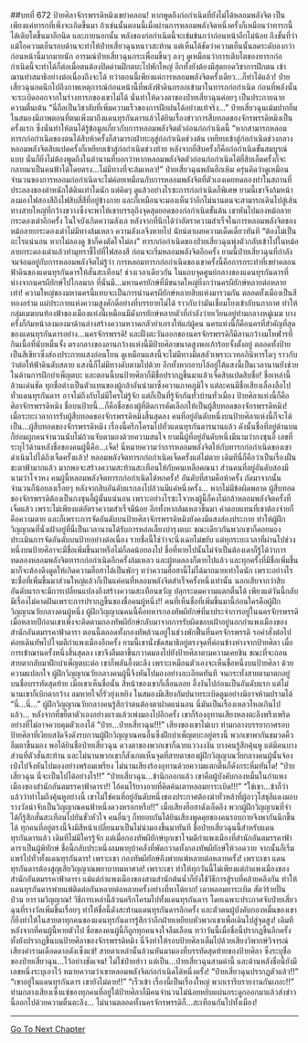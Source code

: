 ##บทที่ 672 ป้ายศิลาจักรพรรดิหมิงเขย่าคลอน!
หากพูดถึงก่อกำเนิดที่ยังไม่ได้หลอมพลังจิต เป็นเพียงแค่ทารกที่เพิ่งจะเกิดขึ้นมา ถ้าเช่นนั้นตอนนี้เมื่อผ่านการหลอมพลังจิตหนึ่งครั้งก็เหมือนว่าทารกนี้ได้เติบโตขึ้นมาอีกนิด
และภายนอกนั้น พลังของก่อกำเนิดนี้จะเข้มข้นกว่าก่อนหน้าอีกไม่น้อย ถึงขั้นที่ว่าแม้ไอความเย็นรอบด้านจะทำให้ป๋ายเสี่ยวฉุนหนาวสะท้าน แต่เห็นได้ชัดว่าความเย็นนั้นลดระดับลงกว่าก่อนหน้านี้มากมายนัก
อารมณ์ป๋ายเสี่ยวฉุนกระเพื่อมขึ้นๆ ลงๆ ดูเหมือนว่าการเติบโตของทารกก่อกำเนิดนี้จะทำได้ก็ต่อเมื่อตนต้องปิดด่านฝึกตบะไปพักใหญ่ อีกทั้งยังต้องมีสุดยอดวิชาการฝึกตน เข้าฌานทำสมาธิอย่างต่อเนื่องถึงจะได้
ทว่าตอนนี้เพียงแค่การหลอมพลังจิตครั้งเดียว...ก็ทำได้แล้ว!
ป๋ายเสี่ยวฉุนอดนึกไปถึงภาพเหตุการณ์ก่อนหน้านี้ที่พลังฟ้าดินกรอกเข้ามาในทารกก่อกำเนิด ก่อนที่พลังนั้นจะระเบิดออกจากในร่างทารกของเขาไม่ได้ นั่นทำให้ดวงตาของป๋ายเสี่ยวฉุนค่อยๆ เป็นประกายฉายความตื่นเต้น
“นี่ถือเป็นวิชาลับที่เพิ่มความเร็วของการฝึกฝนได้อย่างแท้จริง...” ป๋ายเสี่ยวฉุนเม้มปากยิ้ม ในสมองมีภาพตอนที่ตนเพิ่งมาถึงแดนทุรกันดารแล้วได้ยินเรื่องข่าวการสืบทอดของจักรพรรดิหมิงเป็นครั้งแรก ซึ่งนั่นทำให้ตนได้รู้ข้อมูลเกี่ยวกับการหลอมพลังจิตตัวอ่อนก่อกำเนิดนี้
“หากสามารถหลอมทารกก่อกำเนิดของตนได้สิบห้าครั้งก็สามารถฝ่าทะลุสู่ก่อกำเนิดช่วงต้น เหยียบเข้าสู่ก่อกำเนิดช่วงกลาง หลอมพลังจิตสิบแปดครั้งก็เหยียบเข้าสู่ก่อกำเนิดช่วงท้าย หลังจากยี่สิบครั้งก็คือก่อกำเนิดขั้นสมบูรณ์แบบ นั่นก็ยิ่งไม่ต้องพูดถึงในตำนานที่บอกว่าหากหลอมพลังจิตตัวอ่อนก่อกำเนิดได้ยี่สิบเอ็ดครั้งก็จะกลายมาเป็นคนฟ้าได้โดยตรง...ไม่มีทางที่จะล้มเหลว!”
ป๋ายเสี่ยวฉุนพลันฮึกเหิม ครุ่นคิดว่าดูเหมือนจำนวนของการหลอมก่อกำเนิดจะไม่ค่อยเหมือนกับการหลอมพลังจิตที่ตัวเองเคยทดลองทำในสถานที่ประลองของตำหนักใต้ดินเท่าใดนัก แต่คิดๆ ดูแล้วอย่างไรซะการก่อกำเนิดก็พิเศษ ยามนี้เขาจึงก้มหน้าลงมองไฟสองสีถึงไฟสิบสี่สีที่อยู่ข้างกาย และก็เหมือนจะมองเห็นว่าอีกไม่นานตนจะสามารถเดินไปสู่เส้นทางสายใหญ่ที่กว้างขวางซึ่งจะพาให้เขาบรรลุถึงจุดสุดยอดของก่อกำเนิดขั้นต้น
เขาหันไปมองหม้อลายกระดองเต่าอีกครั้ง ในใจบังเกิดความลังเล หลังจากที่นึกได้ว่าอัตราความสำเร็จในการหลอมพลังจิตของหม้อลายกระดองเต่าไม่มีทางล้มเหลว ความลังเลจึงหายไป นัยน์ตาเผยความเด็ดเดี่ยวทันที
“ต้องไม่เป็นอะไรแน่นอน หากไม่ลองดู ข้าก็คงตัดใจไม่ลง” ทารกก่อกำเนิดของป๋ายเสี่ยวฉุนพุ่งตัวกลับเข้าไปในหม้อลายกระดองเต่าแล้วทำมุทราชี้ไปที่ไฟสองสี ก่อนจะเริ่มหลอมพลังจิตอีกครั้ง
ยามนี้ป๋ายเสี่ยวฉุนที่กำลังจมจ่อมอยู่กับการหลอมพลังจิตไม่รู้ว่า การหลอมทารกก่อกำเนิดของเขาครั้งนี้คือการกระทำที่เขย่าคลอนฟ้าดินของแดนทุรกันดารให้สั่นสะเทือน!
ช่วงเวลาเดียวกัน ในแถบจุดศูนย์กลางของแดนทุรกันดารที่ห่างจากนครผียักษ์ไปไกลมาก ที่นั่นมี...มหานครยักษ์ที่มีขนาดใหญ่ยิ่งกว่านครผียักษ์หลายต่อหลายเท่า!
ความใหญ่ของมหานครนี้แทบจะเป็นการนำนครผียักษ์หลายสิบแห่งมารวมกัน ตลอดทั้งเมืองเป็นสีทองอร่าม แผ่ประกายแห่งความสูงศักดิ์อย่างที่บรรยายไม่ได้ ราวกับว่ามันเชื่อมโยงเข้ากับนภากาศ ทำให้กลุ่มเมฆบนท้องฟ้าของเมืองแห่งนี้เหมือนมีมังกรยักษ์หลายตัวที่กำลังว่ายเวียนอยู่ท่ามกลางหมู่เมฆ บางครั้งก็ก้มหน้าลงมองมาด้านล่างสร้างความหวาดกลัวยำเกรงให้แก่ผู้คน
นครแห่งนี้ก็คือนครที่สำคัญที่สุดของแดนทุรกันดารอย่าง...นครจักรพรรดิ!
และฝั่งตะวันออกของนครจักรพรรดิก็มีลานกว้างมโหฬารที่กินเนื้อที่นับหมื่นจั้ง ตรงกลางของลานกว้างแห่งนี้มีป้ายศิลาขนาดสูงพอเก้าร้อยจั้งตั้งอยู่ ตลอดทั้งป้ายเป็นสีเขียวซึ่งส่องประกายแสงอ่อนโยน
ดูเหมือนแสงนี้จะไม่มีทางมืดสลัวเพราะเวทอภินิหารใดๆ ราวกับว่าต่อให้ฟ้าดินดับสลาย แสงนี้ก็ไม่มีทางดับตามไปด้วย อีกทั้งหากอาบไล้อยู่ใต้แสงนี้เป็นเวลานานยังช่วยในด้านการฝึกบำเพ็ญตบะ และตอนนี้บนป้ายศิลาก็มีชื่อปรากฏขึ้นมาแล้วเจ็ดสิบแปดสิบชื่อ!
ชื่อเหล่านี้ล้วนเด่นชัด ทุกชื่อต่างเป็นตัวแทนของผู้กล้าอันนำมาซึ่งความภาคภูมิใจ แต่ละคนมีชื่อเสียงเลื่องลือไปทั่วแดนทุรกันดาร อาจไม่ถึงกับไม่มีใครไม่รู้จัก แต่ก็เป็นที่รู้จักกันทั่วบ้านทั่วเมือง
ป้ายศิลาแห่งนี้ก็คือศิลาจักรพรรดิหมิง ชื่อบนป้ายนี้...ก็คือชื่อของผู้ที่ติดการคัดเลือกให้เป็นผู้สืบทอดของจักรพรรดิหมิง!
เมื่อระยะเวลาการรับผู้สืบทอดของจักรพรรดิหมิงสิ้นสุดลง คนที่อยู่อันดับหนึ่งบนป้ายศิลาแห่งนี้ก็จะได้เป็น...ผู้สืบทอดของจักรพรรดิหมิง เรื่องนี้ครึกโครมไปทั่วแดนทุรกันดารนานแล้ว ดังนั้นชื่อที่อยู่ด้านบนก็ย่อมถูกคนจำนวนนับไม่ถ้วนจับตามองด้วยความสนใจ
ยามนี้ผู้ที่อยู่อันดับหนึ่งมีนามว่ากงซุนอี้ เลขที่ระบุไว้ด้านหลังชื่อของคนผู้นี้คือ...เจ็ด!
นี่หมายความว่าการหลอมพลังจิตให้กับทารกก่อกำเนิดของเขาดำเนินไปได้ถึงเจ็ดครั้งแล้ว!
หลอมพลังจิตทารกก่อกำเนิดเจ็ดครั้งแต่ไม่ตาย เดิมทีนี่ก็คือว่าเป็นเรื่องฝืนชะตาฟ้ามากแล้ว มากพอจะสร้างความสะท้านสะเทือนให้กับคนเหลือคณนา ส่วนคนที่อยู่อันดับสองมีนามว่าโจวหง คนผู้นี้หลอมพลังจิตทารกก่อกำเนิดได้หกครั้ง!
อันดับที่สามคือห้าครั้ง ถัดมาจากนั้นจำนวนก็น้อยลงเรื่อยๆ หลังจากสิบอันดับแรกลงไปล้วนมีแค่หนึ่งครั้ง...
หากไม่มีข้อผิดพลาด ผู้สืบทอดของจักรพรรดิต้องเป็นกงซุนอี้ผู้นั้นแน่นอน เพราะอย่างไรซะโจวหงผู้นี้ก็คงไม่กล้าหลอมพลังจิตครั้งที่เจ็ดแล้ว เพราะไม่เพียงแต่อัตราความสำเร็จมีน้อย อีกทั้งหากล้มเหลวขึ้นมา ค่าตอบแทนที่เขาต้องจ่ายก็คือความตาย
และก็เพราะการจัดอันดับบนป้ายศิลาจักรพรรดิหมิงยังคงมีแสงส่องประกาย ทำให้ผู้ฝึกวิญญาณที่นั่งเฝ้าอยู่ที่นี่เป็นเวลานานได้รับการหล่อเลี้ยงบำรุงตบะ ขณะเดียวกันพวกเขาก็คอยมองประเมินการจัดอันดับบนป้ายอย่างต่อเนื่อง
รายชื่อนี้ใช่ว่าจะนิ่งเฉยไม่ขยับ แต่ทุกระยะเวลาที่ผ่านไปช่วงหนึ่งบนป้ายศิลาจะมีชื่อเพิ่มขึ้นมาหรือไม่ก็ลดน้อยลงไป ชื่อที่หายไปนั้นไม่จำเป็นต้องเดาก็รู้ได้ว่าการทดลองหลอมพลังจิตทารกก่อกำเนิดอีกครั้งล้มเหลว และผู้ทดลองก็ตายไปแล้ว และทุกครั้งที่มีชื่อเพิ่มขึ้นมาก็จะต้องดึงดูดให้เกิดความฮือฮาได้เป็นพักๆ
ทว่าความฮือฮานี้ไม่ได้มากมายเท่าใดนัก เพราะอย่างไรซะชื่อที่เพิ่มขึ้นมาส่วนใหญ่แล้วก็เป็นแค่คนที่หลอมพลังจิตสำเร็จครั้งหนึ่งเท่านั้น นอกเสียจากว่าสิบอันดับแรกจะมีการเปลี่ยนแปลงถึงสร้างความสะเทือนขวัญ ปลุกระดมความแตกตื่นได้
เพียงแต่วันนี้กลับมีเรื่องไม่คาดฝันเพราะการปรากฏขึ้นของชื่อคนผู้หนึ่ง!!
คนที่เห็นชื่อที่เพิ่มขึ้นมานี้ก่อนใครคือผู้ฝึกวิญญาณวัยกลางคนผู้หนึ่ง ผู้ฝึกวิญญาณคนนี้คือทหารกองทัพผียักษ์ที่มาประจำการอยู่ในนครจักรพรรดิ เมื่อหลายปีก่อนเขาเพิ่งจะติดตามกองทัพผียักษ์กลับมาจากการรับผิดชอบเฝ้าอยู่นอกกำแพงเมืองของสำนักอันตมรรคาฟ้าดารา
ตอนนี้ตลอดทั้งกองทัพล้วนอยู่ในช่วงพักฟื้นที่นครจักรพรรดิ รอคำสั่งต่อไปค่อยเดินทัพไปโจมตีกำแพงเมืองอีกครั้ง
ยามนี้เขานั่งขัดสมาธิอยู่ตรงจุดที่ค่อนข้างห่างจากป้ายศิลา เมื่อการเข้าฌานครั้งหนึ่งสิ้นสุดลง เขาจึงลืมตาขึ้นกวาดมองไปยังป้ายศิลาตามความเคยชิน ขณะที่จะถอนสายตากลับมาฝึกบำเพ็ญตบะต่อ เขาก็พลันอึ้งตะลึง เพราะเหมือนตัวเองจะเห็นชื่อหนึ่งบนป้ายศิลา
ด้วยความแปลกใจ ผู้ฝึกวิญญาณวัยกลางคนผู้นี้จึงหันไปมองอย่างละเอียดทันที จนกระทั่งสายตามาตกอยู่บนชื่อบรรทัดสุดท้าย เมื่อเขาเห็นชื่อนั้น สีหน้าของเขาก็เลื่อนลอย อึ้งงันไปก่อนเป็นอันดับแรก แต่ไม่นานเขาก็เบิกตากว้าง ลมหายใจถี่รัวยุ่งเหยิง ในสมองมีเสียงกัมปนาทระเบิดตูมอย่างมิอาจห้ามปรามได้
“นี่...นี่...” ผู้ฝึกวิญญาณวัยกลางคนรู้สึกว่าตนต้องตาฝาดแน่นอน นี่มันเป็นเรื่องเหลวไหลเกินไปแล้ว... หลังจากที่ขยี้ตาตัวเองอย่างแรงแล้วเพ่งมองไปอีกครั้ง เขาก็ร้องอุทานเสียงหลงตะลึงพรึงเพริดอย่างที่ไม่อาจควบคุมตัวเองได้
“ป๋าย...ป๋ายเสี่ยวฉุน!!!”
เสียงของเขาไม่เบา ท่ามกลางบรรยากาศรอบป้ายศิลาที่เงียบสงัดจึงดังรบกวนผู้ฝึกวิญญาณคนอื่นซึ่งฝึกบำเพ็ญตบะอยู่ตรงนี้ พวกเขาพากันขมวดคิ้วลืมตาขึ้นมอง พอได้ยินชื่อป๋ายเสี่ยวฉุน ดวงตาของพวกเขาก็ฉายแววงงงัน บางคนรู้สึกคุ้นหู แต่มีคนบางส่วนที่ตัวสั่นสะท้าน และไม่นานพวกเขาก็สังเกตเห็นจุดที่สายตาของผู้ฝึกวิญญาณวัยกลางคนผู้นั้นจ้องเป๋งไปจึงหันไปมองอย่างพร้อมเพรียง ไม่นานเสียงร้องอุทานด้วยความแตกตื่นก็ดังกระหึ่มทันใด!
“ป๋ายเสี่ยวฉุน นี่จะเป็นไปได้อย่างไร!!”
“ป๋ายเสี่ยวฉุน...ข้านึกออกแล้ว เขาคือผู้บังคับกองหมื่นในกำแพงเมืองของสำนักอันตมรรคาฟ้าดารา!! ไอ้คนไร้ยางอายที่คิดค้นเตาหลอมยาระเบิด!!!”
“ใช่เขา...ข้าก็ว่าแล้วว่าทำไมถึงคุ้นหูอย่างนี้ เขาไม่ใช่คนที่อยู่อันดับหนึ่งของประกาศต้องฆ่าทั่วหล้าที่ผู้อาวุโสธุลีแดงมอบรางวัลนำจับเป็นวิญญาณคนฟ้าหนึ่งดวงหรอกหรือ!!”
เมื่อเสียงฮือฮาดังเอ็ดอึง พวกผู้ฝึกวิญญาณที่จำได้ก็รู้สึกสั่นสะเทือนไปยันขั้วหัวใจ คนอื่นๆ ก็ทยอยกันได้ยินเสียงพูดคุยของคนรอบกายจึงพากันนึกขึ้นได้ ทุกคนที่อยู่ตรงนี้จึงมีสีหน้าเปลี่ยนมาเป็นไม่น่ามองขึ้นมาทันที
ชื่อป๋ายเสี่ยวฉุนนี้สำหรับแดนทุรกันดารแล้ว เดิมทีไม่มีใครรู้จัก แต่เมื่อกองทัพผียักษ์บุกเขาโจมตีกำแพงเมืองที่สำนักอันตมรรคาฟ้าดาราเป็นผู้พิทักษ์ ชื่อนี้กลับประหนึ่งลมพายุบ้าคลั่งที่พัดกวาดทั้งกองทัพผียักษ์ให้วอดวาย จากนั้นก็เริ่มแพร่ไปทั่วทั้งแดนทุรกันดาร!
เพราะเขา กองทัพผียักษ์ถึงพ่ายแพ้หลายต่อหลายครั้ง!
เพราะเขา แดนทุรกันดารต้องสูญเสียวิญญาณพยาบาทมหาศาล!
เพราะเขา ทำให้ทุกวันนี้ไม่เพียงแต่กำแพงเมืองของสำนักอันตมรรคาฟ้าดารา แม้แต่กำแพงเมืองของสามสำนักต้นน้ำก็ยังใช้วิธีการสู้รบที่คล้ายคลึงกัน ทำให้แดนทุรกันดารพ่ายแพ้ติดต่อกันหลายต่อหลายครั้งอย่างที่หาได้ยาก!
เตาหลอมยาระเบิด สัตว์ร้ายปั่นป่วน ยารวมวิญญาณ!
วิธีการเหล่านี้ล้วนครึกโครมไปทั้งแดนทุรกันดาร โดยเฉพาะประกาศจับป๋ายเสี่ยวฉุนที่รางวัลเพิ่มขึ้นเรื่อยๆ ทำให้ชื่อนี้ดังสะท้านแดนทุรกันดารอีกครั้ง
และตัวตนผู้บังคับกองหมื่นของเขาก็ยิ่งทำให้ในสายตาทุกคนของแดนทุรกันดารรู้สึกว่าอีกฝ่ายเหยียบหัวพวกเขาเพื่อเดินไปสู่จุดสูง!
เดิมทีหลังจากที่คนผู้นี้หายตัวไป ชื่อของคนผู้นี้ก็ถูกทุกคนจงใจลืมเลือน ทว่าวันนี้เมื่อชื่อนี้ปรากฏขึ้นอีกครั้ง ทั้งยังปรากฏขึ้นบนป้ายศิลาของจักรพรรดิหมิง นี่จึงทำให้รอบป้ายศิลาเต็มไปด้วยเสียงวิพากษ์วิจารณ์ เสียงคำรามเดือดดาลดังเซ็งแซ่!
สายตาเหล่านั้นล้วนหันมามองที่บรรทัดสุดท้ายของป้ายศิลา ซึ่งระบุชื่อของป๋ายเสี่ยวฉุน...ไว้อย่างชัดเจน!
ไม่ใช่ป๋ายฮ่าว แต่เป็น...ป๋ายเสี่ยวฉุนสามคำนี้ และด้านหลังชื่อนี้ยังมีเลขหนึ่งระบุเอาไว้ หมายความว่าเขาหลอมพลังจิตก่อกำเนิดได้หนึ่งครั้ง!
“ป๋ายเสี่ยวฉุนปรากฏตัวแล้ว!!”
“เขาอยู่ในแดนทุรกันดาร เขายังไม่ตาย!!”
“เร็วเข้า เรื่องนี้เป็นเรื่องใหญ่ พวกเรารีบรายงานกันเถอะ!!” ท่ามกลางเสียงเซ็งแซ่ของทุกคนที่อยู่ใต้ป้ายศิลาก็มีคนจำนวนไม่น้อยหยิบแผ่นกระดูกออกมาแล้วส่งข่าวนี้ออกไปด้วยความตื่นตะลึง...
ไม่นานตลอดทั้งนครจักรพรรดิก็...สะเทือนกันไปทั้งเมือง!

------


[Go To Next Chapter]( ./110.md)
